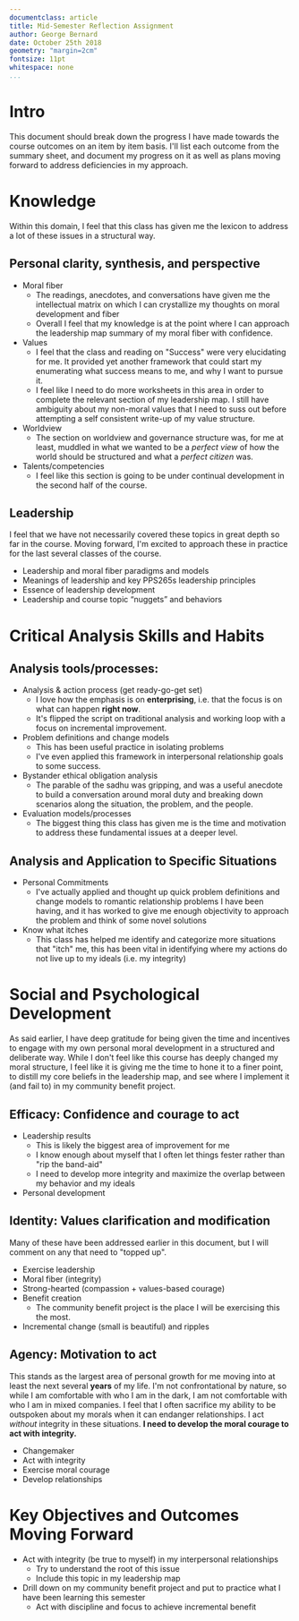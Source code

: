 ```yaml
---
documentclass: article
title: Mid-Semester Reflection Assignment
author: George Bernard
date: October 25th 2018
geometry: "margin=2cm"
fontsize: 11pt
whitespace: none
...
```


# Intro

This document should break down the progress I have made towards the course
outcomes on an item by item basis. I'll list each outcome from the summary
sheet, and document my progress on it as well as plans moving forward to
address deficiencies in my approach. 

# Knowledge

Within this domain, I feel that this class has given me the lexicon to address
a lot of these issues in a structural way. 

## Personal clarity, synthesis, and perspective

- Moral fiber
    - The readings, anecdotes, and conversations have given me the intellectual
      matrix on which I can crystallize my thoughts on moral development and
fiber
    - Overall I feel that my knowledge is at the point where I can approach the
      leadership map summary of my moral fiber with confidence.
- Values
    - I feel that the class and reading on "Success" were very elucidating for
      me. It provided yet another framework that could start my enumerating
      what success means to me, and why I want to pursue it.
    - I feel like I need to do more worksheets in this area in order to
      complete the relevant section of my leadership map. I still have
      ambiguity about my non-moral values that I need to suss out before attempting a
      self consistent write-up of my value structure. 
- Worldview
    - The section on worldview and governance structure was, for me at least,
      muddled in what we wanted to be a *perfect view* of how the world should
      be structured and what a *perfect citizen* was.
- Talents/competencies
    - I feel like this section is going to be under continual development in
      the second half of the course.

## Leadership 

I feel that we have not necessarily covered these topics in great
depth so far in the course. Moving forward, I'm excited to approach these in
practice for the last several classes of the course. 

- Leadership and moral fiber paradigms and models
- Meanings of leadership and key PPS265s leadership principles
- Essence of leadership development
- Leadership and course topic “nuggets” and behaviors

# Critical Analysis Skills and Habits

## Analysis tools/processes: 

- Analysis & action process (get ready-go-get set)
    - I love how the emphasis is on **enterprising**, i.e. that the focus is on
      what can happen **right now**. 
    - It's flipped the script on traditional analysis and working loop with a
      focus on incremental improvement.
- Problem definitions and change models
    - This has been useful practice in isolating problems
    - I've even applied this framework in interpersonal relationship goals to
      some success.
- Bystander ethical obligation analysis
    - The parable of the sadhu was gripping, and was a useful anecdote to build
      a conversation around moral duty and breaking down scenarios along the
situation, the problem, and the people.
- Evaluation models/processes
    - The biggest thing this class has given me is the time and motivation to
      address these fundamental issues at a deeper level.  

## Analysis and Application to Specific Situations

- Personal Commitments
    - I've actually applied and thought up quick problem definitions and change
      models to romantic relationship problems I have been having, and it has
      worked to give me enough objectivity to approach the problem and think of some
      novel solutions
- Know what itches
    - This class has helped me identify and categorize more situations that
      "itch" me, this has been vital in identifying where my actions do not
      live up to my ideals (i.e. my integrity)

# Social and Psychological Development

As said earlier, I have deep gratitude for being given the time and incentives
to engage with my own personal moral development in a structured and deliberate
way. While I don't feel like this course has deeply changed my moral structure,
I feel like it is giving me the time to hone it to a finer point, to distill my
core beliefs in the leadership map, and see where I implement it (and fail to)
in my community benefit project.

## Efficacy: Confidence and courage to act

- Leadership results
    - This is likely the biggest area of improvement for me
    - I know enough about myself that I often let things fester rather than
      "rip the band-aid"
    - I need to develop more integrity and maximize the overlap between my
      behavior and my ideals
- Personal development

## Identity: Values clarification and modification

Many of these have been addressed earlier in this document, but I will comment
on any that need to "topped up".

- Exercise leadership
- Moral fiber (integrity)
- Strong-hearted (compassion + values-based courage)
- Benefit creation
    - The community benefit project is the place I will be exercising this the
      most.
- Incremental change (small is beautiful) and ripples

## Agency: Motivation to act

This stands as the largest area of personal growth for me moving into at least
the next several **years** of my life. I'm not confrontational by nature, so
while I am comfortable with who I am in the dark, I am not comfortable with who
I am in mixed companies. I feel that I often sacrifice my ability to be
outspoken about my morals when it can endanger relationships. I act *without*
integrity in these situations. **I need to develop the moral courage to act
with integrity.**

- Changemaker
- Act with integrity
- Exercise moral courage
- Develop relationships

# Key Objectives and Outcomes Moving Forward

- Act with integrity (be true to myself) in my interpersonal relationships
    - Try to understand the root of this issue
    - Include this topic in my leadership map
- Drill down on my community benefit project and put to practice what I have
  been learning this semester
    - Act with discipline and focus to achieve incremental benefit
